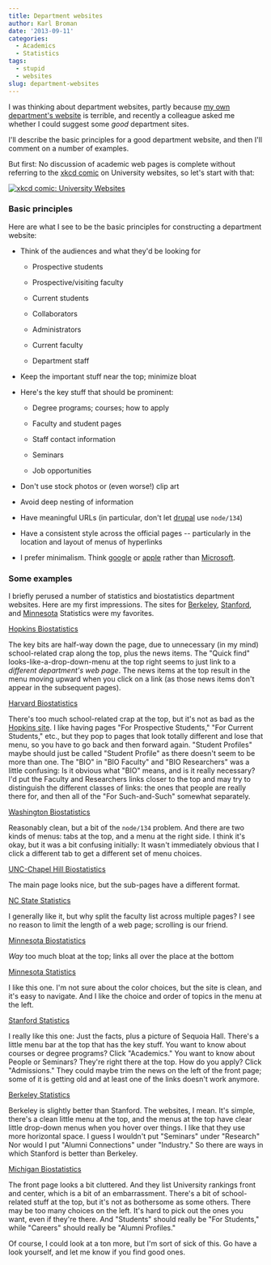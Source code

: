 ```yaml
---
title: Department websites
author: Karl Broman
date: '2013-09-11'
categories:
  - Academics
  - Statistics
tags:
  - stupid
  - websites
slug: department-websites
---
```


I was thinking about department websites, partly because [my own department's website](https://www.biostat.wisc.edu) is terrible, and recently a colleague asked me whether I could suggest some _good_ department sites.

I'll describe the basic principles for a good department website, and then I'll comment on a number of examples.

But first: No discussion of academic web pages is complete without referring to the [xkcd comic](https://xkcd.com/773/) on University websites, so let's start with that:

[![xkcd comic: University Websites](https://imgs.xkcd.com/comics/university_website.png)](https://xkcd.com/773/)
<!-- more -->

### Basic principles

Here are what I see to be the basic principles for constructing a department website:

  * Think of the audiences and what they'd be looking for

    * Prospective students

    * Prospective/visiting faculty

    * Current students

    * Collaborators

    * Administrators

    * Current faculty

    * Department staff

  * Keep the important stuff near the top; minimize bloat

  * Here's the key stuff that should be prominent:

    * Degree programs; courses; how to apply

    * Faculty and student pages

    * Staff contact information

    * Seminars

    * Job opportunities

  * Don't use stock photos or (even worse!) clip art

  * Avoid deep nesting of information

  * Have meaningful URLs (in particular, don't let [drupal](https://drupal.org/) use `node/134`)

  * Have a consistent style across the official pages -- particularly in the location and layout of menus of hyperlinks

  * I prefer minimalism. Think [google](https://www.google.com) or [apple](https://www.apple.com) rather than [Microsoft](https://www.microsoft.com).

### Some examples

I briefly perused a number of statistics and biostatistics department websites. Here are my first impressions. The sites for [Berkeley](https://statistics.berkeley.edu/), [Stanford](https://statistics.stanford.edu/), and [Minnesota](https://www.stat.umn.edu/) Statistics were my favorites.

[Hopkins Biostatistics](https://www.biostat.jhsph.edu)

The key bits are half-way down the page, due to unnecessary (in my mind) school-related crap along the top, plus the news items. The "Quick find" looks-like-a-drop-down-menu at the top right seems to just link to a _different department's web page_. The news items at the top result in the menu moving upward when you click on a link (as those news items don't appear in the subsequent pages).

[Harvard Biostatistics](https://www.hsph.harvard.edu/biostatistics)

There's too much school-related crap at the top, but it's not as bad as the [Hopkins site](https://www.biostat.jhsph.edu). I like having pages "For Prospective Students," "For Current Students," etc., but they pop to pages that look totally different and lose that menu, so you have to go back and then forward again. "Student Profiles" maybe should just be called "Student Profile" as there doesn't seem to be more than one. The "BIO" in "BIO Faculty" and "BIO Researchers" was a little confusing: Is it obvious what "BIO" means, and is it really necessary?  I'd put the Faculty and Researchers links closer to the top and may try to distinguish the different classes of links: the ones that people are really there for, and then all of the "For Such-and-Such" somewhat separately.

[Washington Biostatistics](https://www.biostat.washington.edu/)

Reasonably clean, but a bit of the `node/134` problem. And there are two kinds of menus: tabs at the top, and a menu at the right side. I think it's okay, but it was a bit confusing initially: It wasn't immediately obvious that I click a different tab to get a different set of menu choices.

[UNC-Chapel Hill Biostatistics](https://sph.unc.edu/department-pages/biostatistics/)

The main page looks nice, but the sub-pages have a different format.

[NC State Statistics](https://www.stat.ncsu.edu/)

I generally like it, but why split the faculty list across multiple pages? I see no reason to limit the length of a web page; scrolling is our friend.

[Minnesota Biostatistics](https://sph.umn.edu/biostatistics/)

_Way_ too much bloat at the top; links all over the place at the bottom

[Minnesota Statistics](https://www.stat.umn.edu/)

I like this one. I'm not sure about the color choices, but the site is clean, and it's easy to navigate. And I like the choice and order of topics in the menu at the left.

[Stanford Statistics](https://statistics.stanford.edu/)

I really like this one: Just the facts, plus a picture of Sequoia Hall. There's a little menu bar at the top that has the key stuff. You want to know about courses or degree programs? Click "Academics." You want to know about People or Seminars? They're right there at the top. How do you apply? Click "Admissions." They could maybe trim the news on the left of the front page; some of it is getting old and at least one of the links doesn't work anymore.

[Berkeley Statistics](https://statistics.berkeley.edu/)

Berkeley is slightly better than Stanford. The websites, I mean. It's simple, there's a clean little menu at the top, and the menus at the top have clear little drop-down menus when you hover over things. I like that they use more horizontal space. I guess I wouldn't put "Seminars" under "Research" Nor would I put "Alumni Connections" under "Industry." So there are ways in which Stanford is better than Berkeley.

[Michigan Biostatistics](https://www.sph.umich.edu/biostat/)

The front page looks a bit cluttered. And they list University rankings front and center, which is a bit of an embarrassment. There's a bit of school-related stuff at the top, but it's not as bothersome as some others. There may be too many choices on the left. It's hard to pick out the ones you want, even if they're there. And "Students" should really be "For Students," while "Careers" should really be "Alumni Profiles."

Of course, I could look at a ton more, but I'm sort of sick of this. Go have a look yourself, and let me know if you find good ones.
